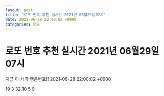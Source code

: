 ```yaml
---
layout: post
title: "로또 번호 추천 실시간 2021년 06월29일07시"
date: 2021-06-28 22:00:02 +0900
categories: 로또
---
```


# 로또 번호 추천 실시간 2021년 06월29일07시

지금 이 시각 행운번호!! 2021-06-28 22:00:02 +0900

 19  3  32  10  5  9 

